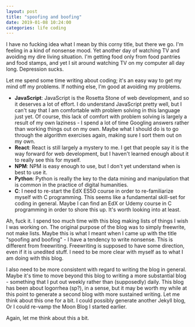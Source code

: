 ```yaml
---
layout: post
title: "spoofing and boofing"
date: 2019-01-08 10:24:00
categories: life coding
---
```


I have no fucking idea what I mean by this corny title, but there we go. I'm feeling in a kind of nonsense mood. Yet another day of watching TV and avoiding my dire living situation. I'm getting food only from food pantries and food stamps, and yet I sit around watching TV on my computer all day long. Depression sucks.

Let me spend some time writing about coding; it's an easy way to get my mind off my problems. If nothing else, I'm good at avoiding my problems.

* **JavaScript**: JavaScript is the Rosetta Stone of web development, and so it deserves a lot of effort. I do understand JavaScript pretty well, but I can't say that I am comfortable with problem solving in this language just yet. Of course, this lack of comfort with problem solving is largely a result of my own laziness - I spend a lot of time Googling answers rather than working things out on my own. Maybe what I should do is to go through the algorithm exercises again, making sure I sort them out on my own.
* **React**: React is still largely a mystery to me. I get that people say it is the way forward for web development, but I haven't learned enough about it to really see this for myself.
* **NPM**: NPM is easy enough to use, but I don't yet understand when is best to use it.
* **Python**: Python is really the key to the data mining and manipulation that is common in the practice of digital humanities.
* **C**: I need to re-start the EdX ES50 course in order to re-familiarize myself with C programming. This seems like a fundamental skill-set for coding in general. Maybe I can find an EdX or Udemy course in C programming in order to shore this up. It's worth looking into at least.

Ah, fuck it. I spend too much time with this blog making lists of things I wish I was working on. The original purpose of the blog was to simply freewrite, not make lists. Maybe this is what I meant when I came up with the title "spoofing and boofing" - I have a tendency to write nonsense. This is different from freewriting. Freewriting is supposed to have some direction, even if it is unedited stuff. I need to be more clear with myself as to what I am doing with this blog.

I also need to be more consistent with regard to writing the blog in general. Maybe it's time to move beyond this blog to writing a more substantial blog - something that I put out weekly rather than (supposedly) daily. This blog has been about logorrhea (sp?), in a sense, but it may be worth my while at this point to generate a second blog with more sustained writing. Let me think about this one for a bit. I could possibly generate another Jekyll blog, Or I could re-vamp the Moon Blog I started earlier.

Again, let me think about this a bit.
